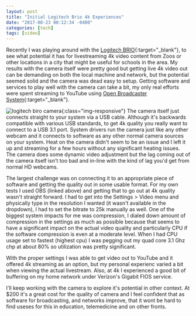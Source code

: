 ```yaml
---
layout: post
title: "Initial Logitech Brio 4k Experiences"
date: "2017-08-23 00:12:34 -0400"
categories: [tech]
tags: [video]
---
```

Recently I was playing around with the [Logitech BRIO](http://www.logitech.com/en-us/product/brio){:target="_blank"}, to see what potential it has for livestreaming 4k video content from Zoos or other locations in a city that might be useful for schools in the area.   My results with the camera itself were pretty good but getting live 4k video out can be demanding on both the local machine and network, but the potential seemed solid and the camera was dead easy to setup.  Getting software and services to play well with the camera can take a bit, my only real efforts were spent streaming to YouTube using [Open Broadcaster System](https://obsproject.com/){:target="_blank"}.

![logitech biro camera](/path/to/image.jpg){:class="img-responsive"} The camera itself just connects straight to your system via a USB cable. Although it's backwards compatible with various USB standards, to get 4k quality you really want to connect to a USB 3.1 port. System drivers run the camera just like any other webcam and it connects to software as any other normal camera sources on your system.  Heat on the camera didn't seem to be an issue and I left it up and streaming for a few hours without any significant heating issues.  The camera does some dynamic video adjustment but the lag coming out of the camera itself isn't too bad and in-line with the kind of lag you'd get from normal HD webcams.

The largest challenge was on connecting it to an appropriate piece of software and getting the quality out in some usable format.  For my own tests I used OBS (linked above) and getting that to go out at 4k quality wasn't straight forward.  I had to get into the Settings > Video menu and physically type in the resolution I wanted (it wasn't available in the dropdown), I had to set the bitrate to 25k manually as well.  One of the biggest system impacts for me was compression, I dialed down amount of compression in the settings as much as possible because that seems to have a significant impact on the actual video quality and particularly CPU if the software compression is even at a moderate level.  When I had CPU usage set to fastest (highest cpu) I was pegging out my quad core 3.1 Ghz chp at about 80% so utilization was pretty significant.

With the proper settings I was able to get video out to YouTube and it offered 4k streaming as an option, but my personal experienc varied a bit when viewing the actual livestream.  Also, at 4k I experienced a good bit of buffering on my home network under Verizon's Gigabit FIOS service.

I'll keep working with the camera to explore it's potential in other context.  At $200 it's a great cost for the quality of camera and I feel confident that as software for broadcasting, and networks improve, that it wont be hard to find useses for this in education, telemedicine and on other fronts.